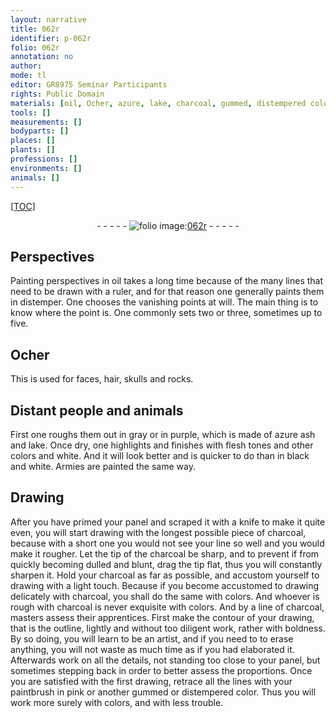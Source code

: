 ```yaml
---
layout: narrative
title: 062r
identifier: p-062r
folio: 062r
annotation: no
author:
mode: tl
editor: GR8975 Seminar Participants
rights: Public Domain
materials: [oil, Ocher, azure, lake, charcoal, gummed, distempered color]
tools: []
measurements: []
bodyparts: []
places: []
plants: []
professions: []
environments: []
animals: []
---
```


<p><a href="{{ site.baseurl }}/diplomatic/">[TOC]</a></p><div class="folio" align="center">- - - - - <a href="http://gallica.bnf.fr/ark:/12148/btv1b10500001g/f129.image" target="_blank"><img src="https://cu-mkp.github.io/2017-workshop-edition/assets/photo-icon.png" alt="folio image: " style="display:inline-block; margin-bottom:-3px;"/>062r</a> - - - - - </div>  
  

## Perspectives

 
Painting perspectives in <span class="m">oil</span> takes a long time because of the many lines that need to be drawn with a ruler, and for that reason one generally paints them in distemper. One chooses the <span class="sup">vanishing</span> points at will. The main thing is to know <span class="sup">where</span> the point is. One commonly sets two or three, sometimes <span class="sup">up to</span> five.
 
 
  

## <span class="m">Ocher</span>

 
This is used for faces, hair, skulls and rocks.
 
 
  

## Distant people and animals

 
First one roughs them out in gray or in purple, which is made of <span class="m">azure</span> ash and <span class="m">lake</span>. Once dry, one highlights and finishes with flesh tones and other colors and white. And it will look better and is quicker to do than in black and white. Armies are painted the same way.
 
 
  

## Drawing

 
After you have primed your panel and scraped it with a knife to make it quite even, you will start drawing with the longest possible piece of <span class="m">charcoal</span>, because with a short one you would not see your line so well and you would make it rougher. Let the tip of the <span class="m">charcoal</span> be sharp, and to prevent if from quickly becoming dulled and blunt, drag the tip flat, thus you will constantly sharpen it. Hold your <span class="m">charcoal</span> as far as possible, and accustom yourself to drawing with a light touch. Because if you become accustomed to drawing delicately with <span class="m">charcoal</span>, you shall do the same with colors. And whoever is rough with <span class="m">charcoal</span> is never exquisite with colors. And by a line of <span class="m">charcoal</span>, masters assess their apprentices. First make the contour of your drawing, that is the outline, lightly and without too diligent work, rather with boldness. By so doing, you will learn to be an artist, and if you need to to erase anything, you will not waste as much time as if you had elaborated it. Afterwards work on all the details, not standing too close to your panel, but sometimes stepping back in order to better assess the proportions. Once you are satisfied with the first drawing, retrace all the lines with your paintbrush in pink or another <span class="m">gummed</span> or <span class="m">distempered color</span>. Thus you will work more surely with colors, and with less trouble.
 
